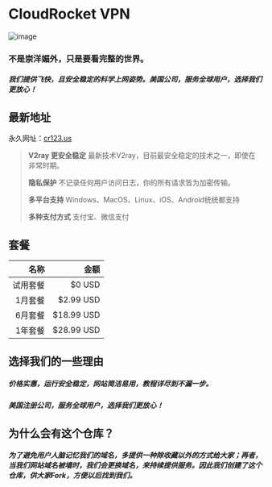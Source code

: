 # CloudRocket VPN

![image](https://crstatic.us/img/logo.png)

### 不是崇洋媚外，只是要看完整的世界。
##### 我们提供飞快，且安全稳定的科学上网姿势。美国公司，服务全球用户，选择我们更放心！

## 最新地址
永久网址：[cr123.us](https://www.cr123.us)


> **V2ray 更安全稳定** 最新技术V2ray，目前最安全稳定的技术之一，即使在非常时期。
> 
> **隐私保护** 不记录任何用户访问日志，你的所有请求皆为加密传输。
> 
> **多平台支持** Windows、MacOS、Linux、iOS、Android统统都支持
> 
> **多种支付方式** 支付宝、微信支付



## 套餐
|名称|金额|
|------:|------:|
|试用套餐 |$0 USD|
|1月套餐 |$2.99 USD|
|6月套餐 |$18.99 USD|
|1年套餐 |$28.99 USD|


## 选择我们的一些理由
##### 价格实惠，运行安全稳定，网站简洁易用，教程详尽到不漏一步。
##### 美国注册公司，服务全球用户，选择我们更放心！

## 为什么会有这个仓库？
##### 为了避免用户人脑记忆我们的域名，多提供一种除收藏以外的方式给大家；再者，当我们网站域名被墙时，我们会更换域名，来持续提供服务。因此我们创建了这个仓库，供大家Fork，方便以后找到我们。


